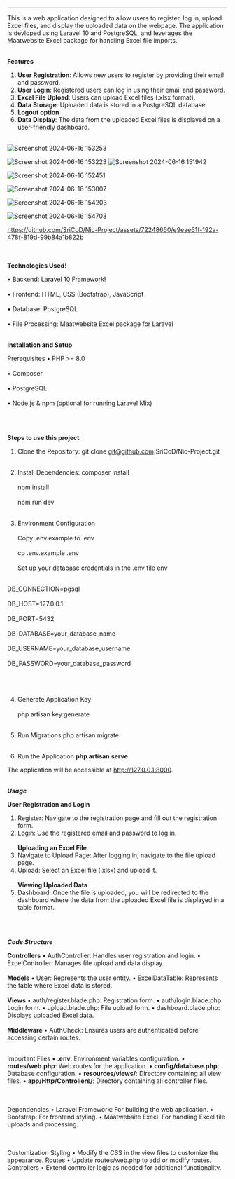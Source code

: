 ________________________________________


This is a web application designed to allow users to register, log in, upload Excel files, and display the uploaded data on the webpage. The application is devloped using Laravel 10 and PostgreSQL, and leverages the Maatwebsite Excel package for handling Excel file imports.
 <br></br>

**Features**
1.	**User Registration**: Allows new users to register by providing their email and password.
2.	**User Login**: Registered users can log in using their email and password.
3.	**Excel File Upload**: Users can upload Excel files (.xlsx format).
4.	**Data Storage**: Uploaded data is stored in a PostgreSQL database.
5.	**Logout option**
6.	**Data Display**: The data from the uploaded Excel files is displayed on a user-friendly dashboard.
 <br></br>

   ![Screenshot 2024-06-16 153253](https://github.com/SriCoD/Nic-Project/assets/72248660/475ca9b7-6ec5-4cef-adfe-0a53f29e651a)

   ![Screenshot 2024-06-16 153223](https://github.com/SriCoD/Nic-Project/assets/72248660/20f69466-5ca6-435c-aca3-1283aa89c3a2)
![Screenshot 2024-06-16 151942](https://github.com/SriCoD/Nic-Project/assets/72248660/ae4bd8f3-4152-4f9a-8690-097a59a0ff7a)

![Screenshot 2024-06-16 152451](https://github.com/SriCoD/Nic-Project/assets/72248660/7d14e477-1cec-4240-8c39-d4e16db8cc3d)

![Screenshot 2024-06-16 153007](https://github.com/SriCoD/Nic-Project/assets/72248660/1864529e-ae29-4675-95ac-11e1cd446173)

![Screenshot 2024-06-16 154203](https://github.com/SriCoD/Nic-Project/assets/72248660/f10dad2d-b00f-404f-8bc0-84c815207e03)

![Screenshot 2024-06-16 154703](https://github.com/SriCoD/Nic-Project/assets/72248660/b3187fcb-0c78-4442-8b4a-577c9dfb933d)




https://github.com/SriCoD/Nic-Project/assets/72248660/e9eae61f-192a-478f-819d-99b84a1b822b


<br></br>
**Technologies Used**!

•	Backend: Laravel 10 Framework!<br></br>
•	Frontend: HTML, CSS (Bootstrap), JavaScript<br></br>
•	Database: PostgreSQL<br></br>
•	File Processing: Maatwebsite Excel package for Laravel
 <br></br>


**Installation and Setup**

Prerequisites
•	PHP >= 8.0<br></br>
•	Composer<br></br>
•	PostgreSQL<br></br>
•	Node.js & npm (optional for running Laravel Mix)

 <br></br>

**Steps to use this project**
1.	Clone the Repository:
git clone git@github.com:SriCoD/Nic-Project.git<br></br>

2.	Install Dependencies:
composer install<br></br>
npm install<br></br>
npm run dev<br></br>
3.	Environment Configuration<br></br>
Copy .env.example to .env
<br></br>
cp .env.example .env<br></br>
Set up your database credentials in the .env file
env <br></br>

DB_CONNECTION=pgsql  <br></br>
DB_HOST=127.0.0.1  <br></br>
DB_PORT=5432 <br></br>
DB_DATABASE=your_database_name <br></br>
DB_USERNAME=your_database_username <br></br>
DB_PASSWORD=your_database_password <br></br>
<br></br>

4.	Generate Application Key<br></br>
php artisan key:generate<br></br>

5.	Run Migrations
php artisan migrate<br></br>

6.	Run the Application
**php artisan serve**

The application will be accessible at http://127.0.0.1:8000.
<br></br>

_**Usage**_

**User Registration and Login**
1.	Register: Navigate to the registration page and fill out the registration form.
2.	Login: Use the registered email and password to log in.
 <br></br>
**Uploading an Excel File**
1.	Navigate to Upload Page: After logging in, navigate to the file upload page.
2.	Upload: Select an Excel file (.xlsx) and upload it.
 <br></br>
**Viewing Uploaded Data**
1.	Dashboard: Once the file is uploaded, you will be redirected to the dashboard where the data from the uploaded Excel file is displayed in a table format.


 <br></br>

_**Code Structure**_

**Controllers**
•	AuthController: Handles user registration and login.
•	ExcelController: Manages file upload and data display.
 <br></br>
**Models**
•	User: Represents the user entity.
•	ExcelDataTable: Represents the table where Excel data is stored.
 <br></br>
**Views**
•	auth/register.blade.php: Registration form.
•	auth/login.blade.php: Login form.
•	upload.blade.php: File upload form.
•	dashboard.blade.php: Displays uploaded Excel data.
 <br></br>
**Middleware**
•	AuthCheck: Ensures users are authenticated before accessing certain routes.
 <br></br>

Important Files
•	**.env**: Environment variables configuration.
•	**routes/web.php**: Web routes for the application.
•	**config/database.php**: Database configuration.
•	**resources/views/**: Directory containing all view files.
•	**app/Http/Controllers/**: Directory containing all controller files.

 <br></br>
Dependencies
•	Laravel Framework: For building the web application.
•	Bootstrap: For frontend styling.
•	Maatwebsite Excel: For handling Excel file uploads and processing.

 <br></br>
Customization
Styling
•	Modify the CSS in the view files to customize the appearance.
Routes
•	Update routes/web.php to add or modify routes.
Controllers
•	Extend controller logic as needed for additional functionality.

